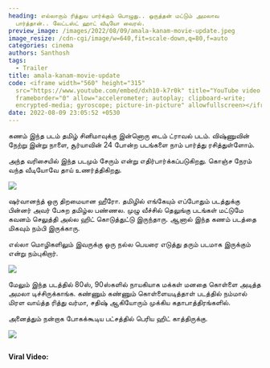 ```yaml
---
heading: எல்லாரும் ரித்துவ பார்க்கும் பொழுது.. ஒருத்தன் மட்டும் அமலாவ
  பார்த்தான்.. லேட்டஸ்ட் ஹாட் வீடியோ வைரல்.
preview_image: /images/2022/08/09/amala-kanam-movie-update.jpeg
image_resize: /cdn-cgi/image/w=640,fit=scale-down,q=80,f=auto
categories: cinema
authors: Santhosh
tags:
  - Trailer
title: amala-kanam-movie-update
code: <iframe width="560" height="315"
  src="https://www.youtube.com/embed/dxh10-k7r0k" title="YouTube video player"
  frameborder="0" allow="accelerometer; autoplay; clipboard-write;
  encrypted-media; gyroscope; picture-in-picture" allowfullscreen></iframe>
date: 2022-08-09 23:05:52 +0530
---
```

கணம் இந்த படம் தமிழ் சினிமாவுக்கு இன்னொரு டைம் ட்ராவல் படம். விஷ்ணுவின் நேற்று இன்று நாளை, சூர்யாவின் 24 போன்ற படங்களை நாம் பார்த்து ரசித்துள்ளோம்.

அந்த வரிசையில் இந்த படமும் சேரும் என்று எதிர்பார்க்கப்படுகிறது. கொஞ்ச நேரம் வந்த வீடியோவே தாய் உணர்த்திகிறது.

![](/images/2022/08/09/kanam-trailer-video-viral-2.jpeg)

ஷர்வானந்த் ஒரு திறமையான ஹீரோ. தமிழில் எங்கேயும் எப்போதும் படத்துக்கு பின்னர் அவர் பேசுற தமிழ்ல பண்ணல. முழு வீச்சில் தெலுங்கு படங்கள் மட்டுமே கவனம் செலுத்தி அல்ல ஹிட் கொடுத்துட்டு இருந்தாரு. ஆனால் இந்த கணம் படத்தை மிகவும் நம்பி இருக்காரு.

எல்லா மொழிகளிலும் இவருக்கு ஒரு நல்ல பெயரை எடுத்து தரும் படமாக இருக்கும் என்று நம்புகிறார்.

![](/images/2022/08/09/kanam-trailer-video-viral.jpeg)

மேலும் இந்த படத்தில் 80ஸ், 90ஸ்களில் நாயகியாக மக்கள் மனதை கொள்ளை அடித்த அமலா டிச்சிருக்காங்க. கண்ணும் கண்ணும் கொள்ளையடித்தாள் படத்தில் நம்மால் மிரள வாய்த்த ரித்து வர்மா, சதிஷ் ஆகியோரும் முக்கிய கதாபாத்திரங்களில்.

அனைத்தும் நன்றாக போகக்கூடிய பட்சத்தில் பெரிய ஹிட் காத்திருக்கு.

![](/images/2022/08/09/kanam-trailer-video-viral-1.jpeg)

![]()

**Viral Video:**